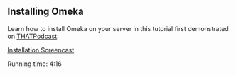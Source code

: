 Installing Omeka 
-------------------------------------------------------------------------

Learn how to install Omeka on your server in this tutorial first
demonstrated on [THATPodcast](http://thatpodcast.org).

[Installation Screencast](../files/movies/omekacast_install.mov)

Running time: 4:16
